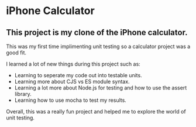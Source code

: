 # iPhone Calculator

## This project is my clone of the iPhone calculator.  

This was my first time implimenting unit testing so a calculator project was a good fit.  

I learned a lot of new things during this project such as:

* Learning to seperate my code out into testable units.   
* Learning more about CJS vs ES module syntax. 
* Learning a lot more about Node.js for testing and how to use the assert library.  
* Learning how to use mocha to test my results.  

Overall, this was a really fun project and helped me to explore the world of unit testing.  
